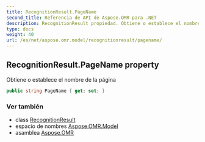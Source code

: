 ```yaml
---
title: RecognitionResult.PageName
second_title: Referencia de API de Aspose.OMR para .NET
description: RecognitionResult propiedad. Obtiene o establece el nombre de la página
type: docs
weight: 40
url: /es/net/aspose.omr.model/recognitionresult/pagename/
---
```

## RecognitionResult.PageName property

Obtiene o establece el nombre de la página

```csharp
public string PageName { get; set; }
```

### Ver también

* class [RecognitionResult](../)
* espacio de nombres [Aspose.OMR.Model](../../recognitionresult/)
* asamblea [Aspose.OMR](../../../)


